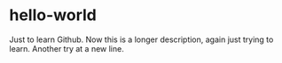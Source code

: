 # hello-world
Just to learn Github.
Now this is a longer description, again just trying to learn.
Another try at a new line.
